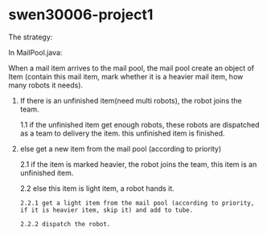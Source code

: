 # swen30006-project1
The strategy:

In MailPool.java:

When a mail item arrives to the mail pool, the mail pool create an object of Item (contain this mail item, mark whether it is a heavier mail item, how many robots it needs).

 1. If there is an unfinished item(need multi robots), the robot joins the team.
 
      1.1 if the unfinished item get enough robots, these robots are dispatched as a team to delivery the item. this unfinished item is finished.
      
 2. else get a new item from the mail pool (according to priority)
 
      2.1 if the item is marked heavier, the robot joins the team, this item is an unfinished item.
      
      2.2 else this item is light item, a robot hands it.
      
        2.2.1 get a light item from the mail pool (according to priority, if it is heavier item, skip it) and add to tube.
      
        2.2.2 dispatch the robot.
  
